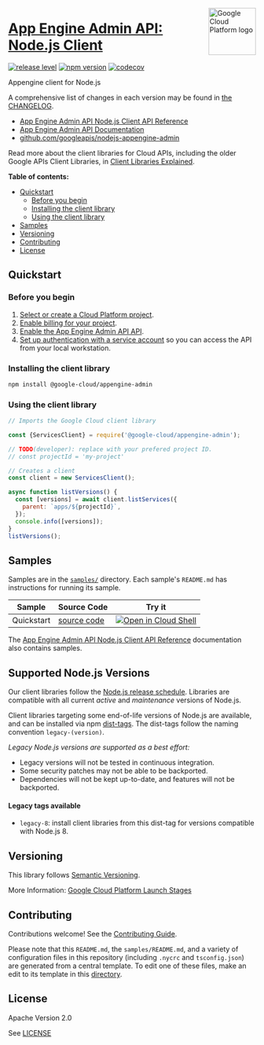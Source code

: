 [//]: # "This README.md file is auto-generated, all changes to this file will be lost."
[//]: # "To regenerate it, use `python -m synthtool`."
<img src="https://avatars2.githubusercontent.com/u/2810941?v=3&s=96" alt="Google Cloud Platform logo" title="Google Cloud Platform" align="right" height="96" width="96"/>

# [App Engine Admin API: Node.js Client](https://github.com/googleapis/nodejs-appengine-admin)

[![release level](https://img.shields.io/badge/release%20level-general%20availability%20%28GA%29-brightgreen.svg?style=flat)](https://cloud.google.com/terms/launch-stages)
[![npm version](https://img.shields.io/npm/v/@google-cloud/appengine-admin.svg)](https://www.npmjs.org/package/@google-cloud/appengine-admin)
[![codecov](https://img.shields.io/codecov/c/github/googleapis/nodejs-appengine-admin/master.svg?style=flat)](https://codecov.io/gh/googleapis/nodejs-appengine-admin)




Appengine client for Node.js


A comprehensive list of changes in each version may be found in
[the CHANGELOG](https://github.com/googleapis/nodejs-appengine-admin/blob/master/CHANGELOG.md).

* [App Engine Admin API Node.js Client API Reference][client-docs]
* [App Engine Admin API Documentation][product-docs]
* [github.com/googleapis/nodejs-appengine-admin](https://github.com/googleapis/nodejs-appengine-admin)

Read more about the client libraries for Cloud APIs, including the older
Google APIs Client Libraries, in [Client Libraries Explained][explained].

[explained]: https://cloud.google.com/apis/docs/client-libraries-explained

**Table of contents:**


* [Quickstart](#quickstart)
  * [Before you begin](#before-you-begin)
  * [Installing the client library](#installing-the-client-library)
  * [Using the client library](#using-the-client-library)
* [Samples](#samples)
* [Versioning](#versioning)
* [Contributing](#contributing)
* [License](#license)

## Quickstart

### Before you begin

1.  [Select or create a Cloud Platform project][projects].
1.  [Enable billing for your project][billing].
1.  [Enable the App Engine Admin API API][enable_api].
1.  [Set up authentication with a service account][auth] so you can access the
    API from your local workstation.

### Installing the client library

```bash
npm install @google-cloud/appengine-admin
```


### Using the client library

```javascript
// Imports the Google Cloud client library

const {ServicesClient} = require('@google-cloud/appengine-admin');

// TODO(developer): replace with your prefered project ID.
// const projectId = 'my-project'

// Creates a client
const client = new ServicesClient();

async function listVersions() {
  const [versions] = await client.listServices({
    parent: `apps/${projectId}`,
  });
  console.info([versions]);
}
listVersions();

```



## Samples

Samples are in the [`samples/`](https://github.com/googleapis/nodejs-appengine-admin/tree/master/samples) directory. Each sample's `README.md` has instructions for running its sample.

| Sample                      | Source Code                       | Try it |
| --------------------------- | --------------------------------- | ------ |
| Quickstart | [source code](https://github.com/googleapis/nodejs-appengine-admin/blob/master/samples/quickstart.js) | [![Open in Cloud Shell][shell_img]](https://console.cloud.google.com/cloudshell/open?git_repo=https://github.com/googleapis/nodejs-appengine-admin&page=editor&open_in_editor=samples/quickstart.js,samples/README.md) |



The [App Engine Admin API Node.js Client API Reference][client-docs] documentation
also contains samples.

## Supported Node.js Versions

Our client libraries follow the [Node.js release schedule](https://nodejs.org/en/about/releases/).
Libraries are compatible with all current _active_ and _maintenance_ versions of
Node.js.

Client libraries targeting some end-of-life versions of Node.js are available, and
can be installed via npm [dist-tags](https://docs.npmjs.com/cli/dist-tag).
The dist-tags follow the naming convention `legacy-(version)`.

_Legacy Node.js versions are supported as a best effort:_

* Legacy versions will not be tested in continuous integration.
* Some security patches may not be able to be backported.
* Dependencies will not be kept up-to-date, and features will not be backported.

#### Legacy tags available

* `legacy-8`: install client libraries from this dist-tag for versions
  compatible with Node.js 8.

## Versioning

This library follows [Semantic Versioning](http://semver.org/).






More Information: [Google Cloud Platform Launch Stages][launch_stages]

[launch_stages]: https://cloud.google.com/terms/launch-stages

## Contributing

Contributions welcome! See the [Contributing Guide](https://github.com/googleapis/nodejs-appengine-admin/blob/master/CONTRIBUTING.md).

Please note that this `README.md`, the `samples/README.md`,
and a variety of configuration files in this repository (including `.nycrc` and `tsconfig.json`)
are generated from a central template. To edit one of these files, make an edit
to its template in this
[directory](https://github.com/googleapis/synthtool/tree/master/synthtool/gcp/templates/node_library).

## License

Apache Version 2.0

See [LICENSE](https://github.com/googleapis/nodejs-appengine-admin/blob/master/LICENSE)

[client-docs]: https://cloud.google.com/appengine/docs/admin-api
[product-docs]: https://cloud.google.com/appengine/docs/admin-api/
[shell_img]: https://gstatic.com/cloudssh/images/open-btn.png
[projects]: https://console.cloud.google.com/project
[billing]: https://support.google.com/cloud/answer/6293499#enable-billing
[enable_api]: https://console.cloud.google.com/flows/enableapi?apiid=appengine.googleapis.com
[auth]: https://cloud.google.com/docs/authentication/getting-started
